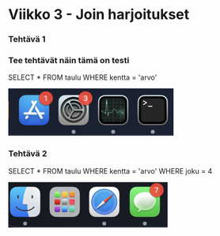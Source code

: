 # Viikko 3 - Join harjoitukset

### Tehtävä 1

### Tee tehtävät näin tämä on testi

SELECT * FROM taulu WHERE kentta = 'arvo'

![kuvakaappaus](testikuva.png)

### Tehtävä 2
SELECT * FROM taulu WHERE kentta = 'arvo' WHERE joku = 4

![kuvakaappaus](testikuva2.png)
